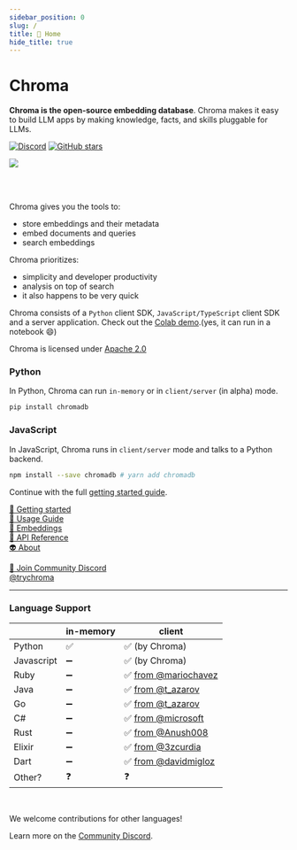 ```yaml
---
sidebar_position: 0
slug: /
title: 🏡 Home
hide_title: true
---
```


# Chroma

**Chroma is the open-source embedding database**. Chroma makes it easy to build LLM apps by making knowledge, facts, and skills pluggable for LLMs.

[![Discord](https://img.shields.io/discord/1073293645303795742)](https://discord.gg/MMeYNTmh3x)
[![GitHub stars](https://img.shields.io/github/stars/chroma-core/chroma.svg?style=social&label=Star&maxAge=2592000)](https://GitHub.com/chroma-core/chroma/stargazers/)


<img src="/img/hrm4.svg" />

<br/><br/>

Chroma gives you the tools to:

- store embeddings and their metadata
- embed documents and queries
- search embeddings

Chroma prioritizes:

- simplicity and developer productivity
- analysis on top of search
- it also happens to be very quick

Chroma consists of a `Python` client SDK, `JavaScript/TypeScript` client SDK and a server application. Check out the [Colab demo](https://colab.research.google.com/drive/1QEzFyqnoFxq7LUGyP1vzR4iLt9PpCDXv?usp=sharing).(yes, it can run in a notebook 😄)

Chroma is licensed under [Apache 2.0](https://github.com/chroma-core/chroma/blob/main/LICENSE)

### Python
In Python, Chroma can run `in-memory` or in `client/server` (in alpha) mode.
```bash
pip install chromadb
```

### JavaScript
In JavaScript, Chroma runs in `client/server` mode and talks to a Python backend.
```bash
npm install --save chromadb # yarn add chromadb
```


Continue with the full [getting started guide](./getting-started.md).

[🔑 Getting started](./getting-started.md)<br/>
[🧪 Usage Guide](./usage-guide.md)<br/>
[🧬 Embeddings](./embeddings.md)<br />
[📄 API Reference](./api-reference.md)<br/>
[👽 About](./about.md)<br/>

[💬 Join Community Discord](https://discord.gg/MMeYNTmh3x) <br/>
[@trychroma](https://twitter.com/trychroma) 


***

### Language Support

<div class="special_table"></div>

|              | in-memory | client |
|--------------|-----------|---------------|
| Python       | ✅        | ✅ (by Chroma)           |
| Javascript   | ➖        | ✅ (by Chroma)          |
| Ruby   | ➖        | ✅ [from @mariochavez](https://github.com/mariochavez/chroma)           |
| Java | ➖  | ✅ [from @t_azarov](https://github.com/amikos-tech/chromadb-java-client) |
| Go | ➖  | ✅ [from @t_azarov](https://github.com/amikos-tech/chroma-go) |
| C#   | ➖        | ✅ [from @microsoft](https://github.com/microsoft/semantic-kernel/tree/main/dotnet/src/Connectors/Connectors.Memory.Chroma)       |
| Rust | ➖ | ✅ [from @Anush008](https://crates.io/crates/chromadb) |
| Elixir | ➖ | ✅ [from @3zcurdia](https://hex.pm/packages/chroma/) |
| Dart | ➖ | ✅ [from @davidmigloz](https://pub.dev/packages/chromadb) |
| Other?       | ❓    | ❓            |

<br/>

We welcome contributions for other languages! 

Learn more on the [Community Discord](https://discord.gg/MMeYNTmh3x). 
